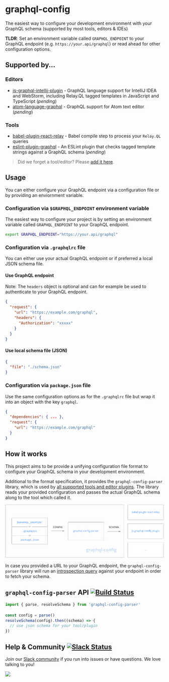# graphql-config

The easiest way to configure your development environment with your GraphQL schema (supported by most tools, editors &amp; IDEs)

**TLDR**: Set an environment variable called `GRAPHQL_ENDPOINT` to your GraphQL endpoint (e.g. `https://your.api/graphql`) or read ahead for other configuration options.


## Supported by...

### Editors

* [js-graphql-intellij-plugin](https://github.com/jimkyndemeyer/js-graphql-intellij-plugin) - GraphQL language support for IntelliJ IDEA and WebStorm, including Relay.QL tagged templates in JavaScript and TypeScript (_pending_)
* [atom-language-graphql](https://github.com/rmosolgo/language-graphql) - GraphQL support for Atom text editor (_pending_)

### Tools

* [babel-plugin-react-relay](https://github.com/graphcool/babel-plugin-react-relay) - Babel compile step to process your `Relay.QL` queries
* [eslint-plugin-graphql](https://github.com/apollostack/eslint-plugin-graphql) - An ESLint plugin that checks tagged template strings against a GraphQL schema (_pending_)

> Did we forget a tool/editor? Please [add it here](https://github.com/graphcool/graphql-config/compare).

## Usage

You can either configure your GraphQL endpoint via a configuration file or by providing an enviornment variable.

### Configuration via `$GRAPHQL_ENDPOINT` environment variable

The easiest way to configure your project is by setting an environment variable called `GRAPHQL_ENDPOINT` to your GraphQL endpoint.

```sh
export GRAPHQL_ENDPOINT="https://your.api/graphql"
```

### Configuration via `.graphqlrc` file

You can either use your actual GraphQL endpoint or if preferred a local JSON schema file. 

#### Use GraphQL endpoint

Note: The `headers` object is optional and can for example be used to authenticate to your GraphQL endpoint.

```json
{
  "request": {
    "url": "https://example.com/graphql",
    "headers": {
      "Authorization": "xxxxx"
    }
  }
}
```

#### Use local schema file (JSON)

```json
{
  "file": "./schema.json"
}
```


### Configuration via `package.json` file

Use the same configuration options as for the `.graphqlrc` file but wrap it into an object with the key `graphql`.

```json
{
  "dependencies": { ... },
  "request": {
    "url": "https://example.com/graphql"
  }
}
```


## How it works

This project aims to be provide a unifying configuration file format to configure your GraphQL schema in your development environment.

Additional to the format specification, it provides the `graphql-config-parser` library, which is used by [all supported tools and editor plugins](#supported-by). The library reads your provided configuration and passes the actual GraphQL schema along to the tool which called it.

![](resources/how-it-works.png)

In case you provided a URL to your GraphQL endpoint, the `graphql-config-parser` library will run an [introspection query](https://github.com/graphql/graphql-js/blob/master/src/utilities/introspectionQuery.js) against your endpoint in order to fetch your schema.

## `graphql-config-parser` API [![Build Status](https://travis-ci.org/graphcool/graphql-config.svg?branch=master)](https://travis-ci.org/graphcool/graphql-config)

```js
import { parse, resolveSchema } from 'graphql-config-parser'

const config = parse()
resolveSchema(config).then((schema) => {
  // use json schema for your tool/plugin
})
```

## Help & Community [![Slack Status](https://slack.graph.cool/badge.svg)](https://slack.graph.cool)

Join our [Slack community](http://slack.graph.cool/) if you run into issues or have questions. We love talking to you!

![](http://i.imgur.com/5RHR6Ku.png)
